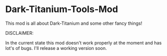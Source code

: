 # Dark-Titanium-Tools-Mod
This mod is all about Dark-Titanium and some other fancy things!

DISCLAIMER:

In the current state this mod doesn't work properly at the moment and has lot's of bugs. I'll release a working version soon.